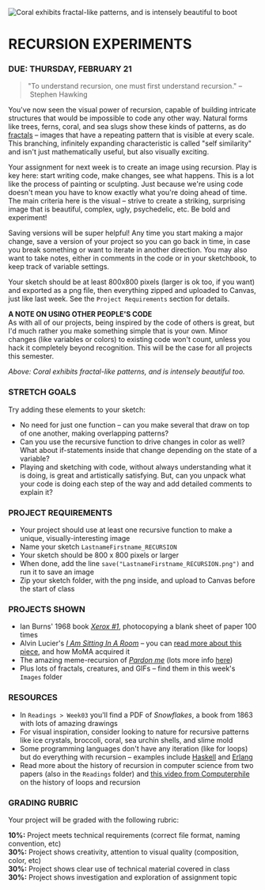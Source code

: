 ![Coral exhibits fractal-like patterns, and is intensely beautiful to boot](https://raw.githubusercontent.com/jeffThompson/CreativeProgramming1/master/Images/Week03_Recursion/Coral/Coral_4.jpg)

RECURSION EXPERIMENTS
====

### DUE: THURSDAY, FEBRUARY 21

>"To understand recursion, one must first understand recursion." – Stephen Hawking

You've now seen the visual power of recursion, capable of building intricate structures that would be impossible to code any other way. Natural forms like trees, ferns, coral, and sea slugs show these kinds of patterns, as do [fractals](https://en.wikipedia.org/wiki/Fractal) – images that have a repeating pattern that is visible at every scale. This branching, infinitely expanding characteristic is called "self similarity" and isn't just mathematically useful, but also visually exciting.

Your assignment for next week is to create an image using recursion. Play is key here: start writing code, make changes, see what happens. This is a lot like the process of painting or sculpting. Just because we're using code doesn't mean you have to know exactly what you're doing ahead of time. The main criteria here is the visual – strive to create a striking, surprising image that is beautiful, complex, ugly, psychedelic, etc. Be bold and experiment!

Saving versions will be super helpful! Any time you start making a major change, save a version of your project so you can go back in time, in case you break something or want to iterate in another direction. You may also want to take notes, either in comments in the code or in your sketchbook, to keep track of variable settings.

Your sketch should be at least 800x800 pixels (larger is ok too, if you want) and exported as a png file, then everything zipped and uploaded to Canvas, just like last week. See the `Project Requirements` section for details.

**A NOTE ON USING OTHER PEOPLE'S CODE**  
As with all of our projects, being inspired by the code of others is great, but I'd much rather you make something simple that is your own. Minor changes (like variables or colors) to existing code won't count, unless you hack it completely beyond recognition. This will be the case for all projects this semester.

*Above: Coral exhibits fractal-like patterns, and is intensely beautiful too.*  

### STRETCH GOALS  
Try adding these elements to your sketch:

* No need for just one function – can you make several that draw on top of one another, making overlapping patterns?  
* Can you use the recursive function to drive changes in color as well? What about if-statements inside that change depending on the state of a variable?  
* Playing and sketching with code, without always understanding what it is doing, is great and artistically satisfying. But, can you unpack what your code is doing each step of the way and add detailed comments to explain it?  

### PROJECT REQUIREMENTS  
* Your project should use at least one recursive function to make a unique, visually-interesting image  
* Name your sketch `LastnameFirstname_RECURSION`  
* Your sketch should be 800 x 800 pixels or larger  
* When done, add the line `save("LastnameFirstname_RECURSION.png")` and run it to save an image  
* Zip your sketch folder, with the png inside, and upload to Canvas before the start of class  

### PROJECTS SHOWN  
* Ian Burns' 1968 book [*Xerox #1*](http://p-dpa.tumblr.com/post/107006084937/xerox-book-1-ian-burn-1968-a-blank-sheet-of), photocopying a blank sheet of paper 100 times  
* Alvin Lucier's [*I Am Sitting In A Room*](http://www.ubu.com/sound/lucier.html) – you can [read more about this piece](https://www.moma.org/explore/inside_out/2015/01/20/collecting-alvin-luciers-i-am-sitting-in-a-room/), and how MoMA acquired it  
* The amazing meme-recursion of [*Pardon me*](https://recursivelyrecursive.wordpress.com/2010/03/27/pardon-me-come-again/) (lots more info [here](http://knowyourmeme.com/memes/pardon-me))  
* Plus lots of fractals, creatures, and GIFs – find them in this week's `Images` folder  

### RESOURCES  
* In `Readings > Week03` you'll find a PDF of *Snowflakes*, a book from 1863 with lots of amazing drawings  
* For visual inspiration, consider looking to nature for recursive patterns like ice crystals, broccoli, coral, sea urchin shells, and slime mold  
* Some programming languages don't have any iteration (like for loops) but do everything with recursion – examples include [Haskell](https://en.wikipedia.org/wiki/Haskell_%28programming_language%29) and [Erlang](https://en.wikipedia.org/wiki/Erlang_%28programming_language%29)  
* Read more about the history of recursion in computer science from two papers (also in the `Readings` folder) and [this video from Computerphile](https://youtu.be/HXNhEYqFo0o) on the history of loops and recursion  

### GRADING RUBRIC  
Your project will be graded with the following rubric:

**10%:** Project meets technical requirements (correct file format, naming convention, etc)  
**30%:** Project shows creativity, attention to visual quality (composition, color, etc)  
**30%:** Project shows clear use of technical material covered in class  
**30%:** Project shows investigation and exploration of assignment topic  
